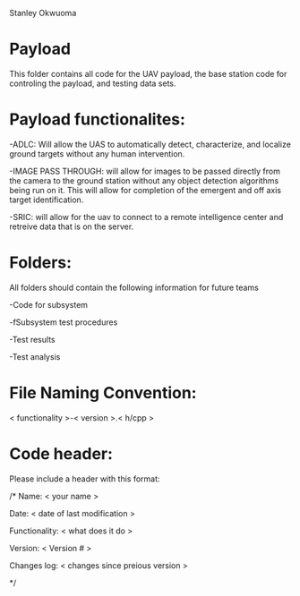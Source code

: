 Stanley Okwuoma

Payload
========
This folder contains all code for the UAV payload, the base station code for controling the payload, and testing data sets.

Payload functionalites:
========================
-ADLC: Will allow the UAS to automatically detect, characterize, and localize ground targets
without any human intervention. 

-IMAGE PASS THROUGH: will allow for images to be passed directly from the camera to the ground station without any object
detection algorithms being run on it. This will allow for completion of the emergent and off axis target identification.

-SRIC: will allow for the uav to connect to a remote intelligence center and retreive data that is on the server.

Folders:
=========
All folders should contain the following information for future teams
  
  -Code for subsystem
  
  -fSubsystem test procedures
  
  -Test results
  
  -Test analysis

File Naming Convention:
==================
< functionality >-< version >.< h/cpp >


Code header:
=============
Please include a header with this format:

/*
Name: < your name >

Date: < date of last modification >

Functionality: < what does it do >

Version: < Version # >

Changes log: < changes since preious version >

*/
